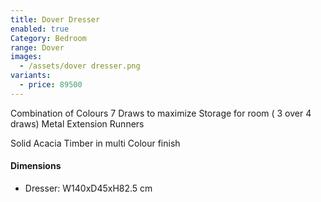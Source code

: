 ```yaml
---
title: Dover Dresser
enabled: true
Category: Bedroom
range: Dover
images:
  - /assets/dover dresser.png
variants:
  - price: 89500
---
```

Combination of Colours
7 Draws to maximize Storage for room ( 3 over 4 draws)
Metal Extension Runners

Solid Acacia Timber in multi Colour finish

#### Dimensions

* Dresser: W140xD45xH82.5 cm
